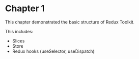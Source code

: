 # Chapter 1

This chapter demonstrated the basic structure of Redux Toolkit.

This includes:
* Slices
* Store
* Redux hooks (useSelector, useDispatch)

